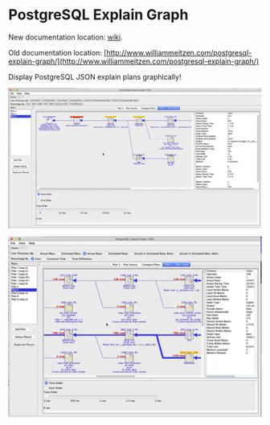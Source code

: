 # PostgreSQL Explain Graph

New documentation location: [wiki](/wiki).

Old documentation location: [http://www.williammeitzen.com/postgresql-explain-graph/](http://www.williammeitzen.com/postgresql-explain-graph/)

Display PostgreSQL JSON explain plans graphically!

![Time and Cost](/images/sr-time-and-cost-sliders-gif.gif)

![Expand to See Worker Info](/images/sr-workers-gif.gif)
